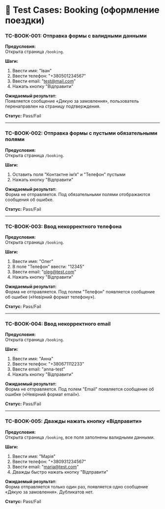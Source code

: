 # 📄 Test Cases: Booking (оформление поездки)

### TC-BOOK-001: Отправка формы с валидными данными  
**Предусловия:**  
Открыта страница `/booking`.  

**Шаги:**  
1. Ввести имя: "Іван"  
2. Ввести телефон: "+380501234567"  
3. Ввести email: "test@mail.com"  
4. Нажать кнопку "Відправити"  

**Ожидаемый результат:**  
Появляется сообщение «Дякую за замовлення», пользователь перенаправлен на страницу подтверждения.  

**Статус:** Pass/Fail  

---

### TC-BOOK-002: Отправка формы с пустыми обязательными полями  
**Предусловия:**  
Открыта страница `/booking`.  

**Шаги:**  
1. Оставить поля "Контактне ім’я" и "Телефон" пустыми  
2. Нажать кнопку "Відправити"  

**Ожидаемый результат:**  
Форма не отправляется. Под обязательными полями отображаются сообщения об ошибке.  

**Статус:** Pass/Fail  

---

### TC-BOOK-003: Ввод некорректного телефона  
**Предусловия:**  
Открыта страница `/booking`.  

**Шаги:**  
1. Ввести имя: "Олег"  
2. В поле "Телефон" ввести: "12345"  
3. Ввести email: "oleg@test.com"  
4. Нажать кнопку "Відправити"  

**Ожидаемый результат:**  
Форма не отправляется. Под полем "Телефон" появляется сообщение об ошибке («Невірний формат телефону»).  

**Статус:** Pass/Fail  

---

### TC-BOOK-004: Ввод некорректного email  
**Предусловия:**  
Открыта страница `/booking`.  

**Шаги:**  
1. Ввести имя: "Анна"  
2. Ввести телефон: "+380671112233"  
3. Ввести email: "anna-test"  
4. Нажать кнопку "Відправити"  

**Ожидаемый результат:**  
Форма не отправляется. Под полем "Email" появляется сообщение об ошибке («Невірний формат email»).  

**Статус:** Pass/Fail  

---

### TC-BOOK-005: Дважды нажать кнопку «Відправити»  
**Предусловия:**  
Открыта страница `/booking`, все поля заполнены валидными данными.  

**Шаги:**  
1. Ввести имя: "Марія"  
2. Ввести телефон: "+380931234567"  
3. Ввести email: "maria@test.com"  
4. Дважды быстро нажать кнопку "Відправити"  

**Ожидаемый результат:**  
Форма отправляется только один раз, появляется одно сообщение «Дякую за замовлення». Дубликатов нет.  

**Статус:** Pass/Fail  
